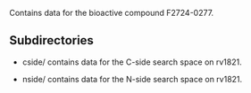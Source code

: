 Contains data for the bioactive compound F2724-0277.

## Subdirectories

- cside/ contains data for the C-side search space on rv1821.

- nside/ contains data for the N-side search space on rv1821.

